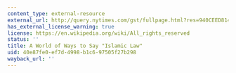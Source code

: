 ```yaml
---
content_type: external-resource
external_url: http://query.nytimes.com/gst/fullpage.html?res=940CEED8143CF930A25750C0A9639C8B63&pagewanted=all
has_external_license_warning: true
license: https://en.wikipedia.org/wiki/All_rights_reserved
status: ''
title: A World of Ways to Say "Islamic Law"
uid: 40e87fe0-ef7d-4998-b1c6-97505f27b298
wayback_url: ''
---
```

